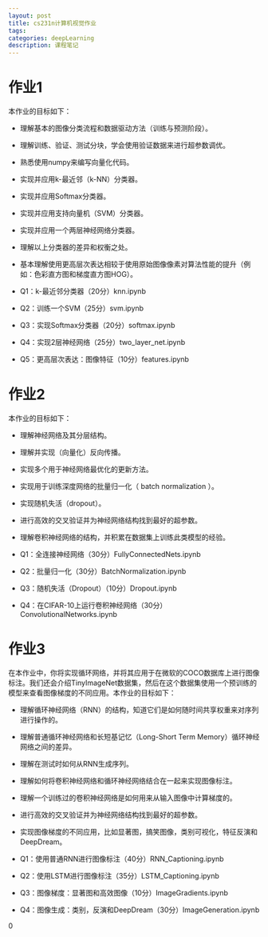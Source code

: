 ```yaml
---
layout: post
title: cs231n计算机视觉作业
tags:
categories: deepLearning
description: 课程笔记
---
```


# 作业1

本作业的目标如下：

* 理解基本的图像分类流程和数据驱动方法（训练与预测阶段）。
* 理解训练、验证、测试分块，学会使用验证数据来进行超参数调优。
* 熟悉使用numpy来编写向量化代码。
* 实现并应用k-最近邻（k-NN）分类器。
* 实现并应用Softmax分类器。
* 实现并应用支持向量机（SVM）分类器。
* 实现并应用一个两层神经网络分类器。
* 理解以上分类器的差异和权衡之处。
* 基本理解使用更高层次表达相较于使用原始图像像素对算法性能的提升（例如：色彩直方图和梯度直方图HOG）。


* Q1：k-最近邻分类器（20分）knn.ipynb
* Q2：训练一个SVM（25分）svm.ipynb
* Q3：实现Softmax分类器（20分）softmax.ipynb
* Q4：实现2层神经网络（25分）two_layer_net.ipynb
* Q5：更高层次表达：图像特征（10分）features.ipynb

# 作业2

本作业的目标如下：

* 理解神经网络及其分层结构。
* 理解并实现（向量化）反向传播。
* 实现多个用于神经网络最优化的更新方法。
* 实现用于训练深度网络的批量归一化（ batch normalization ）。
* 实现随机失活（dropout）。
* 进行高效的交叉验证并为神经网络结构找到最好的超参数。
* 理解卷积神经网络的结构，并积累在数据集上训练此类模型的经验。


* Q1：全连接神经网络（30分）FullyConnectedNets.ipynb
* Q2：批量归一化（30分）BatchNormalization.ipynb
* Q3：随机失活（Dropout）（10分）Dropout.ipynb
* Q4：在CIFAR-10上运行卷积神经网络（30分）ConvolutionalNetworks.ipynb


# 作业3

在本作业中，你将实现循环网络，并将其应用于在微软的COCO数据库上进行图像标注。我们还会介绍TinyImageNet数据集，然后在这个数据集使用一个预训练的模型来查看图像梯度的不同应用。本作业的目标如下：

* 理解循环神经网络（RNN）的结构，知道它们是如何随时间共享权重来对序列进行操作的。
* 理解普通循环神经网络和长短基记忆（Long-Short Term Memory）循环神经网络之间的差异。
* 理解在测试时如何从RNN生成序列。
* 理解如何将卷积神经网络和循环神经网络结合在一起来实现图像标注。
* 理解一个训练过的卷积神经网络是如何用来从输入图像中计算梯度的。
* 进行高效的交叉验证并为神经网络结构找到最好的超参数。
* 实现图像梯度的不同应用，比如显著图，搞笑图像，类别可视化，特征反演和DeepDream。

* Q1：使用普通RNN进行图像标注（40分）RNN_Captioning.ipynb
* Q2：使用LSTM进行图像标注（35分）LSTM_Captioning.ipynb
* Q3：图像梯度：显著图和高效图像（10分）ImageGradients.ipynb
* Q4：图像生成：类别，反演和DeepDream（30分）ImageGeneration.ipynb




0
